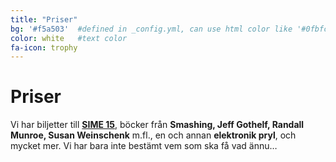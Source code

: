 ```yaml
---
title: "Priser"
bg: '#f5a503'  #defined in _config.yml, can use html color like '#0fbfcf'
color: white   #text color
fa-icon: trophy
---
```


# Priser

Vi har biljetter till **[SIME 15](http://www.sime.nu/)**, böcker från **Smashing, Jeff Gothelf, Randall Munroe, Susan Weinschenk** m.fl., en och annan **elektronik pryl**, och mycket mer. Vi har bara inte bestämt vem som ska få vad ännu…
